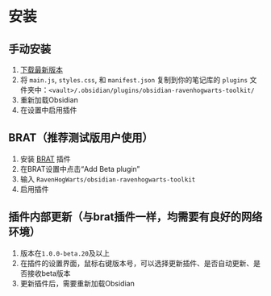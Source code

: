 # 安装
## 手动安装
1. [下载最新版本](https://github.com/RavenHogWarts/obsidian-ravenhogwarts-toolkit/releases/latest)
2. 将 `main.js`, `styles.css`, 和 `manifest.json` 复制到你的笔记库的 `plugins` 文件夹中：`<vault>/.obsidian/plugins/obsidian-ravenhogwarts-toolkit/`
3. 重新加载Obsidian
4. 在设置中启用插件

## BRAT（推荐测试版用户使用）
1. 安装 [BRAT](https://github.com/TfTHacker/obsidian42-brat) 插件
2. 在BRAT设置中点击“Add Beta plugin”
3. 输入 `RavenHogWarts/obsidian-ravenhogwarts-toolkit`
4. 启用插件

## 插件内部更新（与brat插件一样，均需要有良好的网络环境）
1. 版本在`1.0.0-beta.20`及以上
2. 在插件的设置界面，鼠标右键版本号，可以选择更新插件、是否自动更新、是否接收beta版本
3. 更新插件后，需要重新加载Obsidian
